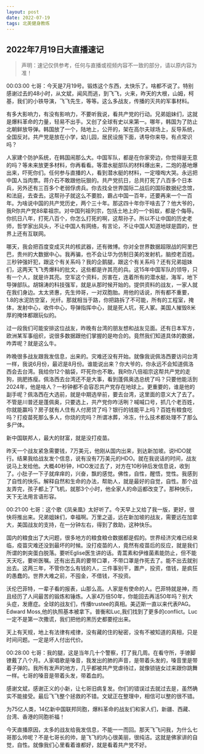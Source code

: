 ```yaml
---
layout: post
date: 2022-07-19
tags: 北美健身教练
---
```



## 2022年7月19日大直播速记

> 声明：速记仅供参考，任何与直播或视频内容不一致的部分，请以原内容为准！


00:03:00
七哥：今天是7月19号。锻炼这个东西，太快乐了。啥都不说了。特别感谢过去的48小时，从文斌，闻风而逃，到飞飞，火来，昨天的大根，山姆，柯基，我们的小铁导演，飞飞先生，等等。这么多战友，传播的灭共的军事材料。

有多大影响力，有没有影响力，不要听我说，看共产党的行动。兄弟姐妹们，这就是爆料革命的力量，轻易不出手。又创了全球有史以来第一。哪年，韩国为了防止北朝鲜放导弹。韩国放了一个，陆地上，公开的，架在高尔夫球场上，反导系统，全国反对。共产党是放在小学，幼儿园，居民设施下面，诱导你来导。有点常识吗？

人家建个防护系统，在韩国闹那么大。中国军队，都是在你家旁边，你觉得是无意的吗？等未来放更多材料，你再看看。等潜水艇部队的材料爆出来，二炮的基地爆出来，吓死你们。任何参与直播的人，看到潜水艇的材料，一定嚎啕大哭。永远把中国人当肉票。蒋介石不敢跟他玩狠的。共产党抗日，总共打死了八百多个日本兵，另外还有三百多个老弱俘虏兵。你去找全世界国际二战后的国际数据纪念馆，和法庭，去查去。这帮孙子就这么不要脸，霸占中国一百年，还要再来一个一百年。为啥说中国的共产党历史，两个三十年。那这四十年你干啥去了？他大爷的，我R你共产党88辈祖宗。对中国列祖列宗，包括土地上的一个蚂蚁，都是个侮辱。你抗日八年，打死八百个，你怎么打死的啊，这帮孙子。所以不让中国的历史老师，哲学家出风头，不让中国人有网络，有言论，不让中国人知道地球是圆的，世界上还有互联网。

哪天，我会把百度变成灭共的核武器，还有微博。你对全世界数据超限战的阿里巴巴，贵州的大数据中心。我再骗，也不会让华为仿制日美的发射机，脑控老百姓。三秒钟强奸犯，跟这个有关系吗？我的企鹅腿，跟这个有关系吗？还有兄弟姐妹们，这两天飞飞秀爆料的批文，这些都是许其亮的兵。这15年中国军队的领导，只有一个人，就是许其亮。空军这个资料，厉害在，连着所有的潜水艇，海军，地下导弹部队。胡锦涛的科技强军，就是从那时候开始的。提供资料的战友，一家人就在我们身边。太太贤惠，先生帅哥，一对双胞胎。用他的话说，所有都不重要，1.8的水泥防空室，光纤。那就相当于路，你把路拆了不可能，所有的工程室，掩体，发射中心，收件中心，导弹指挥中心，就是死人坑，死人冢。美国人摧毁8米厚的掩体都跟玩似的。

过一段我们可能安排这位战友，昨晚有台湾的朋友想和战友见面。还有日本军方，欧洲某军事组织，说很多数据跟他们掌握的是吻合的。竟然我们知道具体的数据，咋弄呢？就是这么牛。

昨晚很多战友跟我发信息，出来的。灾难还没有开始。就像我说佩洛西要访问台湾一样，我说6月份，最迟是8月份。谁能说出来？你大爷的，你永远不会知道佩洛西会去台湾。我给你12个脑袋，吓死你也不敢。我R你八倍祖宗这帮共产党的走狗，挑肥拣瘦。佩洛西去台湾还不是大事，看到蓬佩奥选总统了吗？只要他能活到2024年，他是啥人？一秒钟都不会容忍共产党存在地球上。更重要的，谁是他的副手呢？佩洛西在大选前，就是中期选举前，要去台湾，这里面的意义大了去了。不管是川普还是蓬佩奥，只要选上，共产党你咋活咧？喊喊口号，抓几个老百姓，你就能赢吗？房子就有人住有人付房贷了吗？银行的钱能平上吗？百姓有粮食吃吗？打疫苗死那么多人，你烧的完吗？所谓冰葬，冷冻，什么技术都处理不了那么多尸体。

新中国联邦人，最大的财富，就是没打疫苗。

昨天一个战友紧急需要钱，7万美元，他刚从国内出来，到达新加坡。说HDO就行。结果我给战友发个信息，说有没有7万美元的HDO。就在我说话的时间，战友说马上发给他。大概40秒钟，HDO发过去了，对方在10秒钟后发信息说，收到了。小肚子一下子就痒痒的，兴奋，飘的感觉。佛性，自性，醒悟，觉性。我感到了自性的快乐。解释自然和生命的办法，帮助人，就是最好的自觉，自性。那个战友弄完，孩子都上了飞机，就那3个小时，他全家人的命运都改变了。那种快乐，天下无法用言语形容。

00:21:00
七哥：这个歌《凤亲凰》太好听了。今天早上又给了我一版，更好，很快将推出来。兄弟姐妹们，幸福啊。万里之遥，远在新加坡的战友，需要远在加拿大，美国战友的支持，在一分钟左右，得到了救助，这种快乐。

国内的粮食出了大问题，很多地方的粮食粮仓数据都是假的。世界经济灾难已经来临，疫苗灾难还没到最坏的时候。没打疫苗的人，竟然有疫苗后的反应，就是我们所谓的刺突蛋白脱落。要听Eglise医生讲的话。青蒿素和伊维菌素能防止，但不能天天吃，要听医嘱。还有出去真的要带口罩，不带口罩是作死去了。能不出去就别出去。这两三年，不管你怎么有钱的人，三件事别干，置产，投资，借钱，是疯狂的愚蠢的。世界大难之前，不囤金，不借钱，不投资。

沃伦巴菲特，一辈子看的报表，山那么高。人家是有使命的人。巴菲特就是神，而且经历了人间最苦的锻炼和锤炼。人家4万倍50年，你能回去再活50年吗？别大头症，发癔症。全球的战友们，传播trustee的真相。美迈斯一直以来代表PAG。Edward Moss,他的执照基本被拿下。普衡和Luc,我们找到了更多的conflict。Luc一定不是第一次撒谎，我们把他的黑历史都要挖出来。

天上有天规，地上有法律有戒律，没有藏的住的秘密，没有不被知道的真相，只是时间问题。一定是坏人付出代价。

00:28:00
七哥：我的腿，这是当年几十个警察，打了我几周。在看守所，手镣脚镣戴了八个月。人家唱歌是嗓音，我发出的肺的声音，是带着头发的，嗓音里是带着子弹的。我所有发声的地方，几乎都被共产党虐待过，就像锁链女过来跟你跳舞一样。七哥的嗓音是带着头发，带着血的。

感谢文斌，感谢正义的小新，让七哥旧病复发。你们的错误过去就过去是，虽然确实不能接受。最后飞飞整个拯救的不错。文斌正在整理中，相信可以整的很不错。

为75亿人类，14亿新中国联邦同胞，爆料革命的战友们和家人们，新疆、西藏、台湾、香港的同胞祈福！

今天直播原因，太多的战友给我发信息，不能一一而回。那天飞飞问我，为什么七哥那么帅呢？不是七哥长的帅，是飞飞的内心很美丽，很纯洁。这就是佛家讲的自觉，自性。就像我们心里看着谁都好，就是看着共产党不好。

